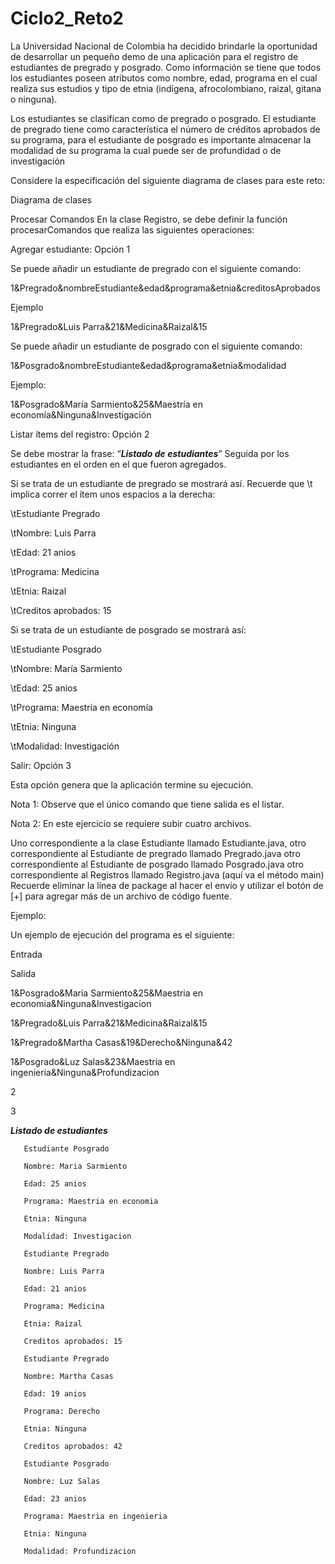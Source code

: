 # Ciclo2_Reto2
La Universidad Nacional de Colombia ha decidido brindarle la oportunidad de desarrollar un pequeño demo de una aplicación para el registro de estudiantes de pregrado y posgrado. Como información se tiene que todos los estudiantes poseen atributos como nombre, edad, programa en el cual realiza sus estudios y tipo de etnia (indígena, afrocolombiano, raizal, gitana o ninguna).

Los estudiantes se clasifican como de pregrado o posgrado. El estudiante de pregrado tiene como característica el número de créditos aprobados de su programa, para el estudiante de posgrado es importante almacenar la modalidad de su programa la cual puede ser de profundidad o de investigación

Considere la especificación del siguiente diagrama de clases para este reto:

Diagrama de clases

Procesar Comandos
En la clase Registro, se debe definir la función procesarComandos que realiza las siguientes operaciones:

Agregar estudiante: Opción 1

Se puede añadir un estudiante de pregrado con el siguiente comando:

1&Pregrado&nombreEstudiante&edad&programa&etnia&creditosAprobados

Ejemplo

1&Pregrado&Luis Parra&21&Medicina&Raizal&15

Se puede añadir un estudiante de posgrado con el siguiente comando:

1&Posgrado&nombreEstudiante&edad&programa&etnia&modalidad

 Ejemplo:

1&Posgrado&María Sarmiento&25&Maestría en economía&Ninguna&Investigación

 

Listar ítems del registro: Opción 2

Se debe mostrar la frase: “***Listado de estudiantes***” Seguida por los estudiantes en el orden en el que fueron agregados.

Si se trata de un estudiante de pregrado se mostrará así. Recuerde que \t implica correr el ítem unos espacios a la derecha:

\tEstudiante Pregrado

\tNombre: Luis Parra

\tEdad: 21 anios

\tPrograma: Medicina

\tEtnia: Raizal

\tCreditos aprobados: 15

Si se trata de un estudiante de posgrado se mostrará así:

\tEstudiante Posgrado

\tNombre: María Sarmiento

\tEdad: 25 anios

\tPrograma: Maestría en economía

\tEtnia: Ninguna

\tModalidad: Investigación



Salir: Opción 3

Esta opción genera que la aplicación termine su ejecución.




Nota 1: Observe que el único comando que tiene salida es el listar.

Nota 2: En este ejercicio se requiere subir cuatro archivos. 

Uno correspondiente a la clase Estudiante llamado  Estudiante.java,
otro correspondiente al Estudiante de pregrado llamado  Pregrado.java
otro correspondiente al Estudiante de posgrado llamado  Posgrado.java
otro correspondiente al Registros llamado Registro.java (aquí va el método main)
Recuerde eliminar la línea de package al hacer el envío y utilizar el botón de [+] para agregar más de un archivo de código fuente. 
 

Ejemplo:

Un ejemplo de ejecución del programa es el siguiente:

Entrada

Salida

1&Posgrado&Maria Sarmiento&25&Maestria en economia&Ninguna&Investigacion

1&Pregrado&Luis Parra&21&Medicina&Raizal&15

1&Pregrado&Martha Casas&19&Derecho&Ninguna&42

1&Posgrado&Luz Salas&23&Maestria en ingenieria&Ninguna&Profundizacion

2

3

***Listado de estudiantes***

       Estudiante Posgrado

       Nombre: Maria Sarmiento

       Edad: 25 anios

       Programa: Maestria en economia

       Etnia: Ninguna

       Modalidad: Investigacion

       Estudiante Pregrado

       Nombre: Luis Parra

       Edad: 21 anios

       Programa: Medicina

       Etnia: Raizal

       Creditos aprobados: 15

       Estudiante Pregrado

       Nombre: Martha Casas

       Edad: 19 anios

       Programa: Derecho

       Etnia: Ninguna

       Creditos aprobados: 42

       Estudiante Posgrado

       Nombre: Luz Salas

       Edad: 23 anios

       Programa: Maestria en ingenieria

       Etnia: Ninguna

       Modalidad: Profundizacion
